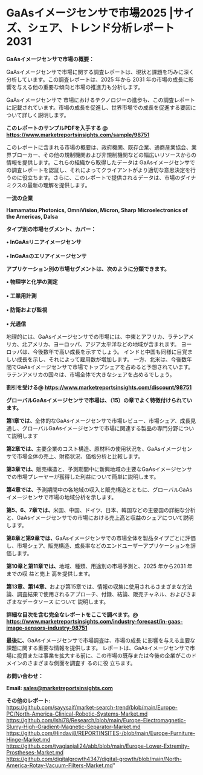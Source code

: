 # GaAsイメージセンサで市場2025 |サイズ、シェア、トレンド分析レポート2031

<strong><b>GaAsイメージセンサで市場の概要：</b></strong>

GaAsイメージセンサで市場に関する調査レポートは、現状と課題を巧みに深く分析しています。この調査レポートは、2025 年から 2031 年の市場の成長に影響を与える他の重要な傾向と市場の推進力も分析します。

GaAsイメージセンサで 市場におけるテクノロジーの進歩も、この調査レポートに記載されています。市場の成長を促進し、世界市場での成長を促進する要因について詳しく説明します。

<strong>このレポートのサンプルPDFを入手する @ <a href=https://www.marketreportsinsights.com/sample/98751>https://www.marketreportsinsights.com/sample/98751</a></strong>

このレポートに含まれる市場の概要は、政府機関、既存企業、通商産業協会、業界ブローカー、その他の規制機関および非規制機関などの幅広いリソースからの情報を提供します。これらの組織から取得したデータは GaAsイメージセンサで の調査レポートを認証し、それによってクライアントがより適切な意思決定を行うのに役立ちます。さらに、このレポートで提供されるデータは、市場のダイナミクスの最新の理解を提供します。

<strong>一流の企業</strong>

<strong><b>Hamamatsu Photonics, OmniVision, Micron, Sharp Microelectronics of the Americas, Dalsa</b></strong>

<strong><b>タイプ別の市場セグメント、カバー：</b></strong>

<strong>• InGaAsリニアイメージセンサ<br><br>•  InGaAsのエリアイメージセンサ</strong>

<strong><b>アプリケーション別の市場セグメントは、次のように分類できます。</b></strong>

<strong>• 物理学と化学の測定<br><br>• 工業用計測<br><br>• 防衛および監視<br><br>• 光通信</strong>

 地理的には、GaAsイメージセンサでの市場には、中東とアフリカ、ラテンアメリカ、北アメリカ、ヨーロッパ、アジア太平洋などの地域が含まれます。 ヨーロッパは、今後数年で高い成長を示すでしょう。 インドと中国も同様に目覚ましい成長を示し、それによって雇用数が増加します。 一方、北米は、今後数年間でGaAsイメージセンサで市場でトップシェアを占めると予想されています。 ラテンアメリカの国々は、市場全体で大きなシェアを占めるでしょう。

<strong>割引を受ける@ <a href=https://www.marketreportsinsights.com/discount/98751>https://www.marketreportsinsights.com/discount/98751</a></strong>

<strong><b>グローバルGaAsイメージセンサで市場は、（15）の章でよく特徴付けられています。</b></strong>

<strong><b>第</b></strong><strong><b>1章では、</b></strong>全体的なGaAsイメージセンサで市場レビュー、市場シェア、成長見通し、グローバルGaAsイメージセンサで市場に関連する製品の専門分野について説明します

<strong><b>第2章では、</b></strong>主要企業のコスト構造、原材料の使用状況を、GaAsイメージセンサで市場全体の売上、財務状況、価格分析と比較します。

<strong><b>第3章では、</b></strong>販売構造と、予測期間中に新興地域の主要なGaAsイメージセンサでの市場プレーヤーが獲得した利益について簡単に説明します。

<strong><b>第4章では、</b></strong>予測期間中の各地域の収入と販売構造とともに、グローバルGaAsイメージセンサで市場の地域分析を示します。

<strong><b>第5、6、7章では、</b></strong>米国、中国、ドイツ、日本、韓国などの主要国の詳細な分析と、GaAsイメージセンサでの市場における売上高と収益のシェアについて説明します。

<strong><b>第8章と第9章では、</b></strong>GaAsイメージセンサでの市場全体を製品タイプごとに評価し、市場シェア、販売構造、成長率などのエンドユーザーアプリケーションを評価します。

<strong><b>第10章と第11章では、</b></strong>地域、種類、用途別の市場予測と、2025 年から2031 年までの収 益と売上 高を提供します。

<strong><b>第13章、第14章、</b></strong>および第15章では、情報の収集に使用されるさまざまな方法論、調査結果で使用されるアプローチ、付録、結論、販売チャネル、およびさまざまなデータソース について 説明します。

<strong>詳細な目次を含む完全なレポートをここで調べます。@ <a href=https://www.marketreportsinsights.com/industry-forecast/in-gaas-image-sensors-industry-98751>https://www.marketreportsinsights.com/industry-forecast/in-gaas-image-sensors-industry-98751</a></strong>

<strong><b>最後に、</b></strong>GaAsイメージセンサで市場調査は、市場の成長 に影響を</a>与える主要な課題に関する重要な情報を提供します。 レポートは、GaAsイメージセンサで市場に投資または事業を拡大する前に、この市場の既存または今後の企業がこのドメインのさまざまな側面を調査す るのに役 立ちます。

<strong><b>お問い合わせ：</b></strong>

<strong>Email: </strong><a href=mailto:sales@marketreportsinsights.com><strong>sales@marketreportsinsights.com</strong></a>

<strong>その他のレポート:</strong>
<br>
<a href=https://github.com/sayysaif/market-search-trend/blob/main/Europe-PC/North-America-Clinical-Robotic-Systems-Market.md>https://github.com/sayysaif/market-search-trend/blob/main/Europe-PC/North-America-Clinical-Robotic-Systems-Market.md</a>
<br>
<a href=https://github.com/Ishi78/Research/blob/main/Europe-Electromagnetic-Slurry-High-Gradient-Magnetic-Separator-Market.md>https://github.com/Ishi78/Research/blob/main/Europe-Electromagnetic-Slurry-High-Gradient-Magnetic-Separator-Market.md</a>
<br>
<a href=https://github.com/Hindavi8/REPORTINSITES-/blob/main/Europe-Furniture-Hinge-Market.md>https://github.com/Hindavi8/REPORTINSITES-/blob/main/Europe-Furniture-Hinge-Market.md</a>
<br>
<a href=https://github.com/tyagianjali24/abb/blob/main/Europe-Lower-Extremity-Prostheses-Market.md>https://github.com/tyagianjali24/abb/blob/main/Europe-Lower-Extremity-Prostheses-Market.md</a>
<br>
<a href=https://github.com/digitalgrowth4347/digital-growth/blob/main/North-America-Rotay-Vacuum-Filters-Market.md>https://github.com/digitalgrowth4347/digital-growth/blob/main/North-America-Rotay-Vacuum-Filters-Market.md</a>"
